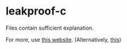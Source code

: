 # leakproof-c
Files contain sufficient explanation.

For more, use <a href="https://www.google.com">this website</a>. (Alternatively, <a href="https://translate.google.com">this</a>)
